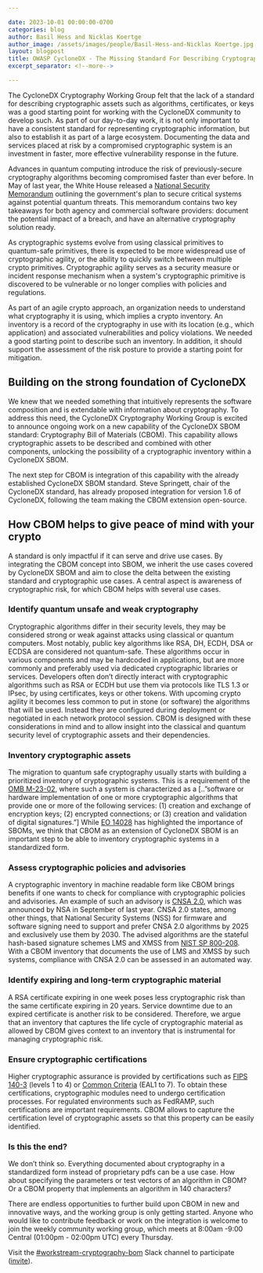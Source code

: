 ```yaml
---

date: 2023-10-01 00:00:00-0700
categories: blog
author: Basil Hess and Nicklas Koertge
author_image: /assets/images/people/Basil-Hess-and-Nicklas Koertge.jpg
layout: blogpost
title: OWASP CycloneDX - The Missing Standard For Describing Cryptography in Software
excerpt_separator: <!--more-->

---
```


The CycloneDX Cryptography Working Group felt that the lack of a standard for describing cryptographic assets such as algorithms, certificates, or keys was a good starting point for working with the CycloneDX community to develop such. As part of our day-to-day work, it is not only important to have a consistent standard for representing cryptographic information, but also to establish it as part of a large ecosystem. Documenting the data and services placed at risk by a compromised cryptographic system is an investment in faster, more effective vulnerability response in the future.

<!--more-->

Advances in quantum computing introduce the risk of previously-secure cryptography algorithms becoming compromised faster than ever before. In May of last year, the White House released a [National Security Memorandum](https://www.whitehouse.gov/briefing-room/statements-releases/2022/05/04/national-security-memorandum-on-promoting-united-states-leadership-in-quantum-computing-while-mitigating-risks-to-vulnerable-cryptographic-systems/) outlining the government's plan to secure critical systems against potential quantum threats. This memorandum contains two key takeaways for both agency and commercial software providers: document the potential impact of a breach, and have an alternative cryptography solution ready.

As cryptographic systems evolve from using classical primitives to quantum-safe primitives, there is expected to be more widespread use of cryptographic agility, or the ability to quickly switch between multiple crypto primitives. Cryptographic agility serves as a security measure or incident response mechanism when a system's cryptographic primitive is discovered to be vulnerable or no longer complies with policies and regulations.

As part of an agile crypto approach, an organization needs to understand what cryptography it is using, which implies a crypto inventory. An inventory is a record of the cryptography in use with its location (e.g., which application) and associated vulnerabilities and policy violations. We needed a good starting point to describe such an inventory. In addition, it should support the assessment of the risk posture to provide a starting point for mitigation.

## Building on the strong foundation of CycloneDX
We knew that we needed something that intuitively represents the software composition and is extendable with information about cryptography. To address this need, the CycloneDX Cryptography Working Group is excited to announce ongoing work on a new capability of the CycloneDX SBOM standard: Cryptography Bill of Materials (CBOM). This capability allows cryptographic assets to be described and combined with other components, unlocking the possibility of a cryptographic inventory within a CycloneDX SBOM.

The next step for CBOM is integration of this capability with the already established CycloneDX SBOM standard. Steve Springett, chair of the CycloneDX standard, has already proposed integration for version 1.6 of CycloneDX, following the team making the CBOM extension open-source.

## How CBOM helps to give peace of mind with your crypto
A standard is only impactful if it can serve and drive use cases. By integrating the CBOM concept into SBOM, we inherit the use cases covered by CycloneDX SBOM and aim to close the delta between the existing standard and cryptographic use cases. A central aspect is awareness of cryptographic risk, for which CBOM helps with several use cases.

### Identify quantum unsafe and weak cryptography
Cryptographic algorithms differ in their security levels, they may be considered strong or weak against attacks using classical or quantum computers. Most notably, public key algorithms like RSA, DH, ECDH, DSA or ECDSA are considered not quantum-safe. These algorithms occur in various components and may be hardcoded in applications, but are more commonly and preferably used via dedicated cryptographic libraries or services. Developers often don’t directly interact with cryptographic algorithms such as RSA or ECDH but use them via protocols like TLS 1.3 or IPsec, by using certificates, keys or other tokens. With upcoming crypto agility it becomes less common to put in stone (or software) the algorithms that will be used. Instead they are configured during deployment or negotiated in each network protocol session. CBOM is designed with these considerations in mind and to allow insight into the classical and quantum security level of cryptographic assets and their dependencies.

### Inventory cryptographic assets

The migration to quantum safe cryptography usually starts with building a prioritized inventory of cryptographic systems. This is a requirement of the [OMB M-23-02](https://www.whitehouse.gov/wp-content/uploads/2022/11/M-23-02-M-Memo-on-Migrating-to-Post-Quantum-Cryptography.pdf), where such a system is characterized as a [..”software or hardware implementation of one or more cryptographic algorithms that provide one or more of the following services: (1) creation and exchange of encryption keys; (2) encrypted connections; or (3) creation and validation of digital signatures.”] While [EO 14028](https://www.whitehouse.gov/briefing-room/presidential-actions/2021/05/12/executive-order-on-improving-the-nations-cybersecurity/) has highlighted the importance of SBOMs, we think that CBOM as an extension of CycloneDX SBOM is an important step to be able to inventory cryptographic systems in a standardized form.

### Assess cryptographic policies and advisories
A cryptographic inventory in machine readable form like CBOM brings benefits if one wants to check for compliance with cryptographic policies and advisories. An example of such an advisory is [CNSA 2.0](https://media.defense.gov/2022/Sep/07/2003071834/-1/-1/0/CSA_CNSA_2.0_ALGORITHMS_.PDF), which was announced by NSA in September of last year. CNSA 2.0 states, among other things, that National Security Systems (NSS) for firmware and software signing need to support and prefer CNSA 2.0 algorithms by 2025 and exclusively use them by 2030. The advised algorithms are the stateful hash-based signature schemes LMS and XMSS from [NIST SP 800-208](https://nvlpubs.nist.gov/nistpubs/SpecialPublications/NIST.SP.800-208.pdf). With a CBOM inventory that documents the use of LMS and XMSS by such systems, compliance with CNSA 2.0 can be assessed in an automated way.

### Identify expiring and long-term cryptographic material
A RSA certificate expiring in one week poses less cryptographic risk than the same certificate expiring in 20 years. Service downtime due to an expired certificate is another risk to be considered. Therefore, we argue that an inventory that captures the life cycle of cryptographic material as allowed by CBOM gives context to an inventory that is instrumental for managing cryptographic risk.

### Ensure cryptographic certifications
Higher cryptographic assurance is provided by certifications such as [FIPS 140-3](https://csrc.nist.gov/pubs/fips/140-3/final) (levels 1 to 4) or [Common Criteria](https://www.commoncriteriaportal.org/) (EAL1 to 7). To obtain these certifications, cryptographic modules need to undergo certification processes. For regulated environments such as FedRAMP, such certifications are important requirements. CBOM allows to capture the certification level of cryptographic assets so that this property can be easily identified.

### Is this the end?
We don’t think so. Everything documented about cryptography in a standardized form instead of proprietary pdfs can be a use case. How about specifying the parameters or test vectors of an algorithm in CBOM? Or a CBOM property that implements an algorithm in 140 characters?

There are endless opportunities to further build upon CBOM in new and innovative ways, and the working group is only getting started. Anyone who would like to contribute feedback or work on the integration is welcome to join the weekly community working group, which meets at 8:00am -9:00 Central (01:00pm - 02:00pm UTC) every Thursday.

Visit the [#workstream-cryptography-bom](https://cyclonedx.slack.com/archives/C05E2FLUTNH) Slack channel to participate ([invite](https://cyclonedx.org/slack/invite)).

<style>
    .homepage-blog img {
        max-width: 200px !important;
    }
</style>